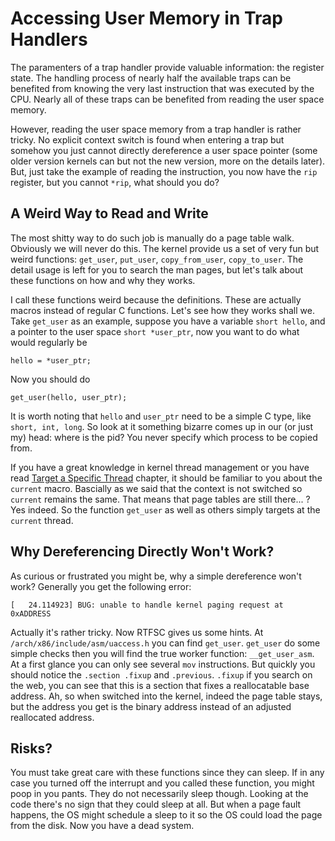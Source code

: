 # Accessing User Memory in Trap Handlers

The paramenters of a trap handler provide valuable information: the register state. The handling process of nearly half the available traps can be benefited from knowing the very last instruction that was executed by the CPU. Nearly all of these traps can be benefited from reading the user space memory.

However, reading the user space memory from a trap handler is rather tricky. No explicit context switch is found when entering a trap but somehow you just cannot directly dereference a user space pointer \(some older version kernels can but not the new version, more on the details later\). But, just take the example of reading the instruction, you now have the `rip` register, but you cannot `*rip`, what should you do?

## A Weird Way to Read and Write

The most shitty way to do such job is manually do a page table walk. Obviously we will never do this. The kernel provide us a set of very fun but weird functions: `get_user`, `put_user`, `copy_from_user`, `copy_to_user`. The detail usage is left for you to search the man pages, but let's talk about these functions on how and why they works.

I call these functions weird because the definitions. These are actually macros instead of regular C functions. Let's see how they works shall we. Take `get_user` as an example, suppose you have a variable `short hello`, and a pointer to the user space `short *user_ptr`, now you want to do what would regularly be

```text
hello = *user_ptr;
```

Now you should do

```text
get_user(hello, user_ptr);
```

It is worth noting that `hello` and `user_ptr` need to be a simple C type, like `short, int, long`. So look at it something bizarre comes up in our \(or just my\) head: where is the pid? You never specify which process to be copied from. 

If you have a great knowledge in kernel thread management or you have read [Target a Specific Thread](https://nskernel.gitbook.io/kernel-play-guide/target-a-specific-thread) chapter, it should be familiar to you about the `current` macro. Bascially as we said that the context is not switched so `current` remains the same. That means that page tables are still there... ? Yes indeed. So the function `get_user` as well as others simply targets at the `current` thread.

## Why Dereferencing Directly Won't Work?

As curious or frustrated you might be, why a simple dereference won't work? Generally you get the following error:

```text
[   24.114923] BUG: unable to handle kernel paging request at 0xADDRESS
```

Actually it's rather tricky. Now RTFSC gives us some hints. At `/arch/x86/include/asm/uaccess.h` you can find `get_user`. `get_user` do some simple checks then you will find the true worker function: `__get_user_asm`. At a first glance you can only see several `mov` instructions. But quickly you should notice the `.section .fixup` and `.previous`. `.fixup` if you search on the web, you can see that this is a section that fixes a reallocatable base address. Ah, so when switched into the kernel, indeed the page table stays, but the address you get is the binary address instead of an adjusted reallocated address.

## Risks?

You must take great care with these functions since they can sleep. If in any case you turned off the interrupt and you called these function, you might poop in you pants. They do not necessarily sleep though. Looking at the code there's no sign that they could sleep at all. But when a page fault happens, the OS might schedule a sleep to it so the OS could load the page from the disk. Now you have a dead system.

